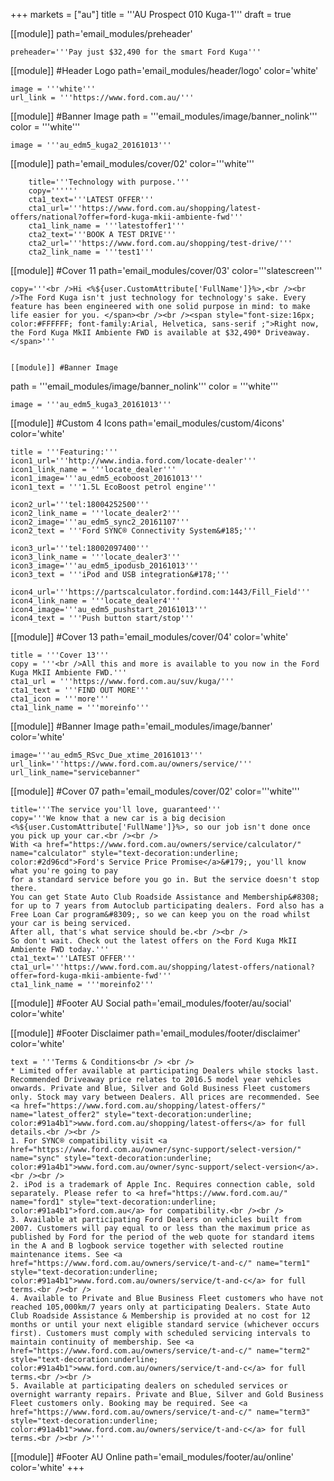 +++
markets = ["au"]
title = '''AU Prospect 010 Kuga-1'''
draft = true

[[module]]
path='email_modules/preheader'


	preheader='''Pay just $32,490 for the smart Ford Kuga'''

[[module]] #Header Logo
path='email_modules/header/logo'
color='white'

	image = '''white'''
	url_link = '''https://www.ford.com.au/'''

[[module]] #Banner Image
path = '''email_modules/image/banner_nolink'''
color = '''white'''

	image = '''au_edm5_kuga2_20161013'''

[[module]]
path='email_modules/cover/02'
color='''white'''

		title='''Technology with purpose.'''
		copy=''''''
		cta1_text='''LATEST OFFER'''
		cta1_url='''https://www.ford.com.au/shopping/latest-offers/national?offer=ford-kuga-mkii-ambiente-fwd'''
		cta1_link_name = '''latestoffer1'''
		cta2_text='''BOOK A TEST DRIVE'''
		cta2_url='''https://www.ford.com.au/shopping/test-drive/'''
		cta2_link_name = '''test1'''

[[module]] #Cover 11
path='email_modules/cover/03'
color='''slatescreen'''

	copy='''<br />Hi <%${user.CustomAttribute['FullName']}%>,<br /><br />The Ford Kuga isn't just technology for technology's sake. Every feature has been engineered with one solid purpose in mind: to make life easier for you. </span><br /><br /><span style="font-size:16px; color:#FFFFFF; font-family:Arial, Helvetica, sans-serif ;">Right now, the Ford Kuga MkII Ambiente FWD is available at $32,490* Driveaway.</span>'''


	[[module]] #Banner Image
path = '''email_modules/image/banner_nolink'''
color = '''white'''

	image = '''au_edm5_kuga3_20161013'''

[[module]] #Custom 4 Icons
path='email_modules/custom/4icons'
color='white'

	title = '''Featuring:'''
	icon1_url='''http://www.india.ford.com/locate-dealer'''
	icon1_link_name = '''locate_dealer'''
	icon1_image='''au_edm5_ecoboost_20161013'''
	icon1_text = '''1.5L EcoBoost petrol engine'''

	icon2_url='''tel:18004252500'''
	icon2_link_name = '''locate_dealer2'''
	icon2_image='''au_edm5_sync2_20161107'''
	icon2_text = '''Ford SYNC® Connectivity System&#185;'''

	icon3_url='''tel:18002097400'''
	icon3_link_name = '''locate_dealer3'''
	icon3_image='''au_edm5_ipodusb_20161013'''
	icon3_text = '''iPod and USB integration&#178;'''

	icon4_url='''https://partscalculator.fordind.com:1443/Fill_Field'''
	icon4_link_name = '''locate_dealer4'''
	icon4_image='''au_edm5_pushstart_20161013'''
	icon4_text = '''Push button start/stop'''

[[module]] #Cover 13
path='email_modules/cover/04'
color='white'

	title = '''Cover 13'''
	copy = '''<br />All this and more is available to you now in the Ford Kuga MkII Ambiente FWD.'''
	cta1_url = '''https://www.ford.com.au/suv/kuga/'''
	cta1_text = '''FIND OUT MORE'''
	cta1_icon = '''more'''
	cta1_link_name = '''moreinfo'''

[[module]] #Banner Image
path='email_modules/image/banner'
color='white'

	image='''au_edm5_RSvc_Due_xtime_20161013'''
	url_link='''https://www.ford.com.au/owners/service/'''
	url_link_name="servicebanner"

[[module]] #Cover 07
path='email_modules/cover/02'
color='''white'''

	title='''The service you'll love, guaranteed'''
	copy='''We know that a new car is a big decision <%${user.CustomAttribute['FullName']}%>, so our job isn't done once you pick up your car.<br /><br />
	With <a href="https://www.ford.com.au/owners/service/calculator/" name="calculator" style="text-decoration:underline; color:#2d96cd">Ford's Service Price Promise</a>&#179;, you'll know what you're going to pay
	for a standard service before you go in. But the service doesn't stop there.
	You can get State Auto Club Roadside Assistance and Membership&#8308; for up to 7 years from Autoclub participating dealers. Ford also has a Free Loan Car program&#8309;, so we can keep you on the road whilst your car is being serviced.
	After all, that's what service should be.<br /><br />
	So don't wait. Check out the latest offers on the Ford Kuga MkII Ambiente FWD today.'''
	cta1_text='''LATEST OFFER'''
	cta1_url='''https://www.ford.com.au/shopping/latest-offers/national?offer=ford-kuga-mkii-ambiente-fwd'''
	cta1_link_name = '''moreinfo2'''

[[module]] #Footer AU Social
path='email_modules/footer/au/social'
color='white'

[[module]] #Footer Disclaimer
path='email_modules/footer/disclaimer'
color='white'

	text = '''Terms & Conditions<br /> <br />
	* Limited offer available at participating Dealers while stocks last. Recommended Driveaway price relates to 2016.5 model year vehicles onwards. Private and Blue, Silver and Gold Business Fleet customers only. Stock may vary between Dealers. All prices are recommended. See <a href="https://www.ford.com.au/shopping/latest-offers/" name="latest_offer2" style="text-decoration:underline; color:#91a4b1">www.ford.com.au/shopping/latest-offers</a> for full details.<br /><br />
	1. For SYNC® compatibility visit <a href="https://www.ford.com.au/owner/sync-support/select-version/" name="sync" style="text-decoration:underline; color:#91a4b1">www.ford.com.au/owner/sync-support/select-version</a>.<br /><br />
	2. iPod is a trademark of Apple Inc. Requires connection cable, sold separately. Please refer to <a href="https://www.ford.com.au/" name="ford1" style="text-decoration:underline; color:#91a4b1">ford.com.au</a> for compatibility.<br /><br />
	3. Available at participating Ford Dealers on vehicles built from 2007. Customers will pay equal to or less than the maximum price as published by Ford for the period of the web quote for standard items in the A and B logbook service together with selected routine maintenance items. See <a href="https://www.ford.com.au/owners/service/t-and-c/" name="term1" style="text-decoration:underline; color:#91a4b1">www.ford.com.au/owners/service/t-and-c</a> for full terms.<br /><br />
	4. Available to Private and Blue Business Fleet customers who have not reached 105,000km/7 years only at participating Dealers. State Auto Club Roadside Assistance & Membership is provided at no cost for 12 months or until your next eligible standard service (whichever occurs first). Customers must comply with scheduled servicing intervals to maintain continuity of membership. See <a href="https://www.ford.com.au/owners/service/t-and-c/" name="term2" style="text-decoration:underline; color:#91a4b1">www.ford.com.au/owners/service/t-and-c</a> for full terms.<br /><br />
	5. Available at participating dealers on scheduled services or overnight warranty repairs. Private and Blue, Silver and Gold Business Fleet customers only. Booking may be required. See <a href="https://www.ford.com.au/owners/service/t-and-c/" name="term3" style="text-decoration:underline; color:#91a4b1">www.ford.com.au/owners/service/t-and-c</a> for full terms.<br /><br />'''

[[module]] #Footer AU Online
path='email_modules/footer/au/online'
color='white'
+++